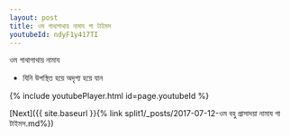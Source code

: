 ```yaml
---
layout: post
title: ওম গাথাগাথায় নামায গা টাইমস
youtubeId: ndyF1y417TI
---
```

 
 
 ওম গাথাগাথায় নামায  
 
 -  যিনি উপস্থিত হয়ে অদৃশ্য হয়ে যান 
 
  
 
  
 
 
 
 
 
 


{% include youtubePlayer.html id=page.youtubeId %}
 
[Next]({{ site.baseurl }}{% link  split1/_posts/2017-07-12-ওম বহু প্রাসাদয়া নামায গা টাইমস.md%})
 
